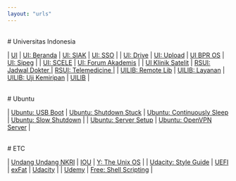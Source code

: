 ```yaml
---
layout: "urls"
---
```


<br>
# Universitas Indonesia

| [UI](https://ui.ac.id/) | [UI: Beranda](https://beranda.ui.ac.id/) | [UI: SIAK](https://academic.ui.ac.id/) | [UI: SSO](https://sso.ui.ac.id/) |
| [UI: Drive](https://drive.ui.ac.id/)     | [UI: Upload](http://upload.ui.ac.id/)  | [UI BPR OS](https://scele.cs.ui.ac.id/mod/assign/view.php?id=68993) | [UI: Sipeg](https://sipeg.ui.ac.id/) |
| [UI: SCELE](https://scele.cs.ui.ac.id/) | [UI: Forum Akademis](https://scele.cs.ui.ac.id/mod/forum/view.php?id=1) |
| [UI Klinik Satelit](https://reservasi.ehealth.co.id/) | [RSUI: Jadwal Dokter ](http://bit.ly/jadwaldokterRSUI) | [RSUI: Telemedicine  ](http://bit.ly/telemedicineRSUI) |
| [UILIB: Remote Lib](https://remote-lib.ui.ac.id/) | [UILIB: Layanan](https://docs.google.com/forms/d/1j-xOIgwzM3p6YebyTeyOAR2jZaWwcsVbGk-pT-3s_0M/viewform?edit_requested=true) | [UILIB: Uji Kemiripan](https://docs.google.com/forms/d/e/1FAIpQLSfKRMyQFzW9eF6N36_Anm32A8eDLF7-c11gKWhDBYo2gRv9Xg/viewform) | [UILIB](lib.ui.ac.id) |


<br>
# Ubuntu

| [Ubuntu: USB Boot](https://ubuntu.com/tutorials/create-a-usb-stick-on-ubuntu) | [Ubuntu: Shutdown Stuck](https://askubuntu.com/questions/1029068/ubuntu-18-04-stuck-at-shutdown) | [Ubuntu: Continuously Sleep](https://unix.stackexchange.com/questions/25133/ubuntu-server-continuously-goes-to-sleep/) | [Ubuntu: Slow Shutdown](https://medium.com/@sbyang/slow-shut-down-of-ubuntu-18-04-e5fcc31255e2) |
| [Ubuntu: Server Setup](https://www.digitalocean.com/community/tutorials/initial-server-setup-with-ubuntu-20-04) | [Ubuntu: OpenVPN Server](https://www.digitalocean.com/community/tutorials/how-to-set-up-and-configure-an-openvpn-server-on-ubuntu-20-04) |

<br>
# ETC

| [Undang Undang NKRI](https://uu.vlsm.org/) | [IOU](https://iou.edu.gm/) | [Y: The Unix OS](https://www.youtube.com/watch?v=tc4ROCJYbm0) |
| [Udacity: Style Guide](https://udacity.github.io/frontend-nanodegree-styleguide/) | [UEFI](https://www.howtogeek.com/56958/htg-explains-how-uefi-will-replace-the-bios/) | [exFat](https://itsfoss.com/mount-exfat/) | [Udacity](https://www.udacity.com/) |
| [Udemy](https://www.udemy.com/) | [Free: Shell Scripting](https://www.udemy.com/course/linux-shell-scripting-free/) |

